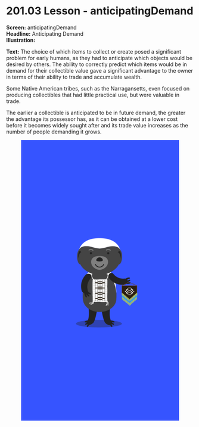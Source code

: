 # 201.03 Lesson - anticipatingDemand

**Screen:** anticipatingDemand\
**Headline:** Anticipating Demand\
**Illustration:**

**Text:** The choice of which items to collect or create posed a significant problem for early humans, as they had to anticipate which objects would be desired by others. The ability to correctly predict which items would be in demand for their collectible value gave a significant advantage to the owner in terms of their ability to trade and accumulate wealth.

Some Native American tribes, such as the Narragansetts, even focused on producing collectibles that had little practical use, but were valuable in trade.

The earlier a collectible is anticipated to be in future demand, the greater the advantage its possessor has, as it can be obtained at a lower cost before it becomes widely sought after and its trade value increases as the number of people demanding it grows.

<figure><img src="../.gitbook/assets/201-03.png" alt=""><figcaption></figcaption></figure>
